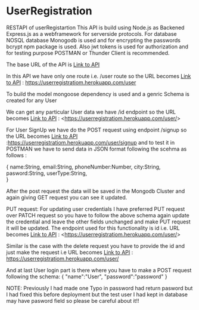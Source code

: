 # UserRegistration
RESTAPI of userRegistartion
This API is build using Node.js as Backened Express.js as a webframework for serverside protocols. For database NOSQL database Monogodb is used and for encrypting the passwords bcrypt npm package is used. Also jwt tokens is used for authorization and for testing purpose POSTMAN or Thunder Client is recommended.

The base URL of the API is [Link to API](https://userregistratiom.herokuapp.com)

In this API we have only one route i.e. /user route so the URL becomes [Link to API](https://userregistratiom.herokuapp.com/user) : <https://userregistratiom.herokuapp.com/user>

To build the model mongoose dependency is used and a genric Schema is created for any User

We can get any particular User data we have /id endpoint so the URL becomes [Link to API](https://userregistratiom.herokuapp.com/user/<id>) : <https://userregistratiom.herokuapp.com/user/<id>>

For User SignUp we have do the POST request using endpoint /signup so the URL becomes [Link to API](https://userregistratiom.herokuapp.com/user/signup) :<https://userregistratiom.herokuapp.com/user/signup> and to test it in POSTMAN we have to send data in JSON format following the scehma as follows :

{
    name:String,
    email:String,
    phoneNumber:Number,
    city:String,
    pasword:String,
    userType:String,   
}


After the post request the data will be saved in the Mongodb Cluster and again giving GET request you can see it updated.

PUT request:
For updating user credentials I have preferred PUT request over PATCH request so you have to follow the above schema again update the credential and leave the other fields unchanged and make PUT request it will be updated.
The endpoint used for this functionality is id i.e. URL becomes [Link to API](https://userregistratiom.herokuapp.com/user/<id>) : <https://userregistratiom.herokuapp.com/user/<id>>

Similar is the case with the delete request you have to provide the id and just make the request i.e URL becomes [Link to API](https://userregistratiom.herokuapp.com/user/<id>) : https://userregistratiom.herokuapp.com/user/<id>


And at last User login part is there where you have to make a POST request following the schema:
{
    "name":"User",
    "password":"password"
}


NOTE: Previously I had made one Typo in password had return pasword but I had fixed this before deployment but the test user I had kept in database may have pasword field so please be careful about it!!

